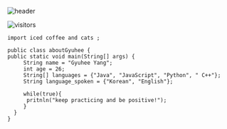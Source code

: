 ![header](https://capsule-render.vercel.app/api?type=rect&color=afcfa9&height=250&section=header&text=gyuhee's%20github&fontColor=fffff0&fontSize=80)

![visitors](https://visitor-badge.laobi.icu/badge?page_id=gyuheeyang.gyuheeyang)



```
import iced coffee and cats ;
  
public class aboutGyuhee {
public static void main(String[] args) {
     String name = "Gyuhee Yang";
     int age = 26;
     String[] languages = {"Java", "JavaScript", "Python", " C++"};
     String language_spoken = {"Korean", "English"};
  
     while(true){
      pritnln("keep practicing and be positive!");
     }
  }  
}  
```
